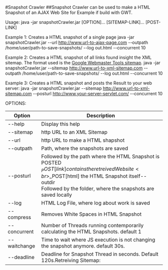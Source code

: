 #Snapshot Crawler
##Snapshot Crawler can be used to make a HTML Snapshot of an AJAX Web Site for Example if build with GWT.

Usage: java -jar snapshotCrawler.jar [OPTION]... [SITEMAP-LINK]... [POST-LINK]

Example 1: Creates a HTML snapshot of a single page
java -jar snapshotCrawler.jar --url http://www.url-to-ajax-page.com --outpath /home/user/path-to-save-snapshots/ --log out.html --concurrent 10

Example 2: Creates a HTML snapshot of all links found insight the XML sitemap. The format used is the <a href="https://support.google.com/webmasters/answer/183668?hl=en">Google Webmaster Tools sitemap</a>.
java -jar snapshotCrawler.jar --sitemap http://www.url-to-xml-sitemap.com --outpath /home/user/path-to-save-snapshots/ --log out.html --concurrent 10

Example 3: Creates a HTML snapshot and posts the Result to your web server:
java -jar snapshotCrawler.jar --sitemap http://www.url-to-xml-sitemap.com --posturl http://www.your-server-servlet.com/ --concurrent 10



OPTIONS:

| Option               | Description  |
| ---------------------|--------------|
| --help               | Display this help  |
| --sitemap            | http URL to an XML Sitemap  |
| --url                | http URL to make a HTML shapshot  |
| --outpath            | Path, where the snapshots are saved |
| --posturl            | Followed by the path where the HTML Snapshot is POSTED<br>$_POST[link] contains the retreived Website<br>$_POST[html] the HTML Snapshot itself--outdir<br>Followed by the folder, where the snapshots are saved locally |
| --log                | HTML Log File, where log about work is saved  |
| --compress           | Removes White Spaces in HTML Snapshot  |
| --concurrent         | Number of Threads running contemporarily calculating the HTML Snapshots. default 1 |
| --waitchange         | Time to wait where JS execution is not changing the snapshot anymore. default 30s.  |
| --deadline           | Deadline for Snapshot Thread in seconds. Default 120s.Retreiving Sitemap:   |
